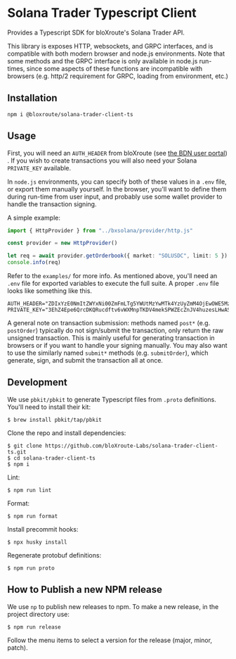 # Solana Trader Typescript Client

Provides a Typescript SDK for bloXroute's Solana Trader API.

This library is exposes HTTP, websockets, and GRPC interfaces, and is compatible with both modern browser and node.js
environments. Note that some methods and the GRPC interface is only available in node.js run-times, since some aspects
of these functions are incompatible with browsers (e.g. http/2 requirement for GRPC, loading from environment, etc.)

## Installation

```
npm i @bloxroute/solana-trader-client-ts
```

## Usage

First, you will need an `AUTH_HEADER` from bloXroute (see [the BDN user portal][1]) . If you wish to create transactions
you will also need your Solana `PRIVATE_KEY` available.

In `node.js` environments, you can specify both of these values in a `.env` file, or export them manually yourself. In
the browser, you'll want to define them during run-time from user input, and probably use some wallet provider to handle
the transaction signing. 

A simple example:

```typescript
import { HttpProvider } from "../bxsolana/provider/http.js"

const provider = new HttpProvider()

let req = await provider.getOrderbook({ market: "SOLUSDC", limit: 5 })
console.info(req)
```

Refer to the `examples/` for more info. As mentioned above, you'll need an `.env` file for exported variables to execute
the full suite. A proper `.env` file looks like something like this.

```
AUTH_HEADER="ZDIxYzE0NmItZWYxNi00ZmFmLTg5YWUtMzYwMTk4YzUyZmM4OjEwOWE5MzEzZDc2Yjg3M......................"
PRIVATE_KEY="3EhZ4Epe6QrcDKQRucdftv6vWXMnpTKDV4mekSPWZEcZnJV4huzesLHwASdVUzo......................"
```

A general note on transaction submission: methods named `post*` (e.g. `postOrder`) typically do not sign/submit the 
transaction, only return the raw unsigned transaction. This is mainly useful for generating transaction in browsers
or if you want to handle your signing manually. You may also want to use the similarly named `submit*` methods 
(e.g. `submitOrder`), which generate, sign, and submit the transaction all at once.

## Development

We use `pbkit/pbkit` to generate Typescript files from `.proto` definitions. You'll need to install their kit:

```
$ brew install pbkit/tap/pbkit
```

Clone the repo and install dependencies:

```
$ git clone https://github.com/bloXroute-Labs/solana-trader-client-ts.git
$ cd solana-trader-client-ts
$ npm i
```

Lint:

```
$ npm run lint
```

Format:

```
$ npm run format
```

Install precommit hooks:

```
$ npx husky install
```

Regenerate protobuf definitions:

```
$ npm run proto
```

## How to Publish a new NPM release

We use `np` to publish new releases to npm. To make a new release, in the project directory use:

```
$ npm run release
```

Follow the menu items to select a version for the release (major, minor, patch).

[1]: https://portal.bloxroute.com/
